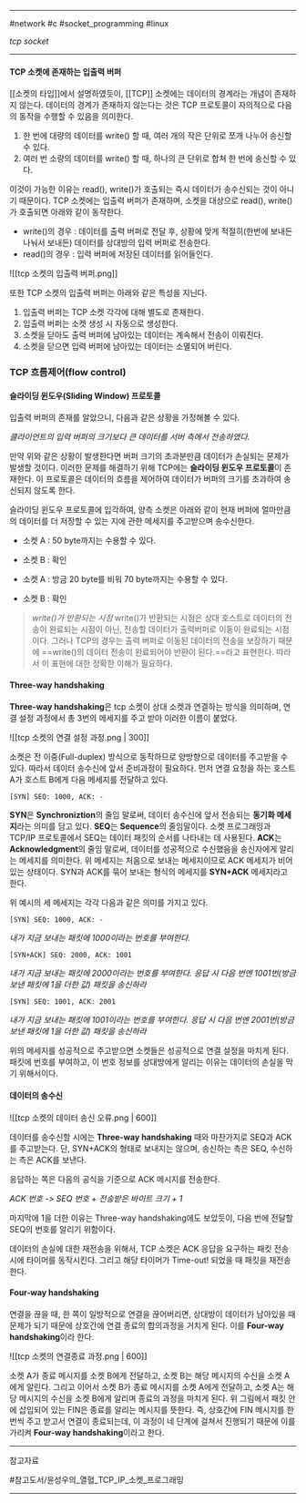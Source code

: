 
---

#network #c #socket_programming #linux

*tcp socket*

---

#### TCP 소켓에 존재하는 입출력 버퍼

[[소켓의 타입]]에서 설명하였듯이, [[TCP]] 소켓에는 데이터의 경계라는 개념이 존재하지 않는다. 데이터의 경계가 존재하지 않는다는 것은 TCP 프로토콜이 자의적으로 다음의 동작을 수행할 수 있음을 의미한다.

1. 한 번에 대량의 데이터를 write() 할 때, 여러 개의 작은 단위로 쪼개 나누어 송신할 수 있다.
2. 여러 번 소량의 데이터를 write() 할 때, 하나의 큰 단위로 합쳐 한 번에 송신할 수 있다.

이것이 가능한 이유는 read(), write()가 호출되는 즉시 데이터가 송수신되는 것이 아니기 때문이다. TCP 소켓에는 입출력 버퍼가 존재하며, 소켓을 대상으로 read(), write()가 호출되면 아래와 같이 동작한다.

- write()의 경우 : 데이터를 출력 버퍼로 전달 후, 상황에 맞게 적절히(한번에 보내든 나눠서 보내든) 데이터를 상대방의 입력 버퍼로 전송한다.
- read()의 경우 : 입력 버퍼에 저장된 데이터를 읽어들인다.

![[tcp 소켓의 입출력 버퍼.png]]

또한 TCP 소켓의 입출력 버퍼는 아래와 같은 특성을 지닌다.

1. 입출력 버퍼는 TCP 소켓 각각에 대해 별도로 존재한다.
2. 입출력 버퍼는 소켓 생성 시 자동으로 생성한다.
3. 소켓을 닫아도 출력 버퍼에 남아있는 데이터는 계속해서 전송이 이뤄진다.
4. 소켓을 닫으면 입력 버퍼에 남아있는 데이터는 소멸되어 버린다.

### TCP 흐름제어(flow control)

#### 슬라이딩 윈도우(Sliding Window) 프로토콜

입출력 버퍼의 존재를 알았으니, 다음과 같은 상황을 가정해볼 수 있다.

*클라이언트의 입력 버퍼의 크기보다 큰 데이터를 서버 측에서 전송하였다.*

만약 위와 같은 상황이 발생한다면 버퍼 크기의 초과분만큼 데이터가 손실되는 문제가 발생할 것이다.
이러한 문제를 해결하기 위해 TCP에는 **슬라이딩 윈도우 프로토콜**이 존재한다. 이 프로토콜은 데이터의 흐름을 제어하여 데이터가 버퍼의 크기를 초과하여 송신되지 않도록 한다.

슬라이딩 윈도우 프로토콜에 입각하여, 양측 소켓은 아래와 같이 현재 버퍼에 얼마만큼의 데이터를 더 저장할 수 있는 지에 관한 메세지를 주고받으며 송수신한다.

- 소켓 A : 50 byte까지는 수용할 수 있다.
- 소켓 B : 확인

- 소켓 A : 방금 20 byte를 비워 70 byte까지는 수용할 수 있다.
- 소켓 B : 확인

> *write()가 반환되는 시점*
> write()가 반환되는 시점은 상대 호스트로 데이터의 전송이 완료되는 시점이 아닌, 전송할 데이터가 출력버퍼로 이동이 완료되는 시점이다. 그러나 TCP의 경우는 출력 버퍼로 이동된 데이터의 전송을 보장하기 때문에 ==write()의 데이터 전송이 완료되어야 반환이 된다.==라고 표현한다.
> 따라서 이 표현에 대한 정확한 이해가 필요하다.

#### Three-way handshaking

**Three-way handshaking**은 tcp 소켓이 상대 소켓과 연결하는 방식을 의미하며, 연결 설정 과정에서 총 3번의 메세지를 주고 받아 이러한 이름이 붙었다.

![[tcp 소켓의 연결 설정 과정.png | 300]]

소켓은 전 이중(Full-duplex) 방식으로 동작하므로 양방향으로 데이터를 주고받을 수 있다. 따라서 데이터 송수신에 앞서 준비과정이 필요하다. 먼저 연결 요청을 하는 호스트 A가 호스트 B에게 다음 메세지를 전달하고 있다.

`[SYN] SEQ: 1000, ACK: -`

**SYN**은 **Synchroniztion**의 줄임 말로써, 데이터 송수신에 앞서 전송되는 **동기화 메세지**라는 의미를 담고 있다.
**SEQ**는 **Sequence**의 줄임말이다. 소켓 프로그래밍과 TCP/IP 프로토콜에서 SEQ는 데이터 패킷의 순서를 나타내는 데 사용된다.
**ACK**는 **Acknowledgment**의 줄임 말로써, 데이터를 성공적으로 수신했음을 송신자에게 알리는 메세지를 의미한다. 위 메세지는 처음으로 보내는 메세지이므로 ACK 메세지가 비어있는 상태이다.
SYN과 ACK를 묶어 보내는 형식의 메세지를 **SYN+ACK** 메세지라고 한다.

위 예시의 세 메세지는 각각 다음과 같은 의미를 가지고 있다.

`[SYN] SEQ: 1000, ACK: -`

*내가 지금 보내는 패킷에 1000이라는 번호를 부여한다.*

`[SYN+ACK] SEQ: 2000, ACK: 1001`

*내가 지금 보내는 패킷에 2000이라는 번호를 부여한다. 응답 시 다음 번엔 1001번(방금 보낸 패킷에 1을 더한 값) 패킷을 송신하라*

`[SYN] SEQ: 1001, ACK: 2001`

*내가 지금 보내는 패킷에 1001이라는 번호를 부여한다. 응답 시 다음 번엔 2001번(방금 보낸 패킷에 1을 더한 값) 패킷을 송신하라*

위의 메세지를 성공적으로 주고받으면 소켓들은 성공적으로 연결 설정을 마치게 된다.
패킷에 번호를 부여하고, 이 번호 정보를 상대방에게 알리는 이유는 데이터의 손실을 막기 위해서이다.

#### 데이터의 송수신

![[tcp 소켓의 데이터 송신 오류.png | 600]]

데이터를 송수신할 시에는 **Three-way handshaking** 때와 마찬가지로 SEQ과 ACK를 주고받는다. 단, SYN+ACK의 형태로 보내지는 않으며, 송신하는 측은 SEQ, 수신하는 측은 ACK를 보낸다.

응답하는 쪽은 다음의 공식을 기준으로 ACK 메시지를 전송한다.

*ACK 번호 -> SEQ 번호 + 전송받은 바이트 크기 + 1*

마지막에 1을 더한 이유는 Three-way handshaking에도 보았듯이, 다음 번에 전달할 SEQ의 번호를 알리기 위함이다.

데이터의 손실에 대한 재전송을 위해서, TCP 소켓은 ACK 응답을 요구하는 패킷 전송 시에 타이머를 동작시킨다. 그리고 해당 타이머가 Time-out! 되었을 때 패킷을 재전송한다.

#### Four-way handshaking

연결을 끊을 때, 한 쪽이 일방적으로 연결을 끊어버리면, 상대방이 데이터가 남아있을 때 문제가 되기 때문에 상호간에 연결 종료의 합의과정을 거치게 된다. 이를  **Four-way handshaking**이라 한다.

![[tcp 소켓의 연결종료 과정.png | 600]]

소켓 A가 종료 메시지를 소켓 B에게 전달하고, 소켓 B는 해당 메시지의 수신을 소켓 A에게 알린다.
그리고 이어서 소켓 B가 종료 메시지를 소켓 A에게 전달하고, 소켓 A는 해당 메시지의 수신을 소켓 B에게 알리며 종료의 과정을 마치게 된다. 위 그림에서 패킷 안에 삽입되어 있는 FIN은 종료를 알리는 메시지를 뜻한다.
즉, 상호간에 FIN 메시지를 한번씩 주고 받고서 연결이 종료되는데, 이 과정이 네 단계에 걸쳐서 진행되기 때문에 이를 가리켜 **Four-way handshaking**이라고 한다.

---

참고자료

#참고도서/윤성우의_열혈_TCP_IP_소켓_프로그래밍

---